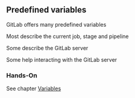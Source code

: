 <!-- .slide: id="gitlab_predefined_variables" -->

## Predefined variables

GitLab offers many predefined variables [<i class="fa-solid fa-arrow-up-right-from-square"></i>](https://docs.gitlab.com/ee/ci/variables/predefined_variables.html)

Most describe the current job, stage and pipeline

Some describe the GitLab server

Some help interacting with the GitLab server

### Hands-On

See chapter [Variables](/hands-on/2023-11-30/020_variables/exercise/)
